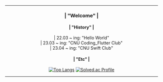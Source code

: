 <div align = center>  
              
---   
   
### | "Welcome" |              
           
#### | "History" |  
<div> | 22.03 ~ ing: "Hello World" </div>
<div> | 23.03 ~ ing: "CNU Coding_Flutter Club" </div>
<div> | 23.04 ~ ing: "CNU Swift Club" </div> 
      
#### | "Etc" | 
[![Top Langs](https://github-readme-stats.vercel.app/api/top-langs/?username=momomomoon&layout=compact)](https://github.com/anuraghazra/github-readme-stats) [![Solved.ac Profile](http://mazassumnida.wtf/api/v2/generate_badge?boj=ansdj1908)](https://solved.ac/ansdj1908/)
 
     
---
</div>
 
    
  
 
